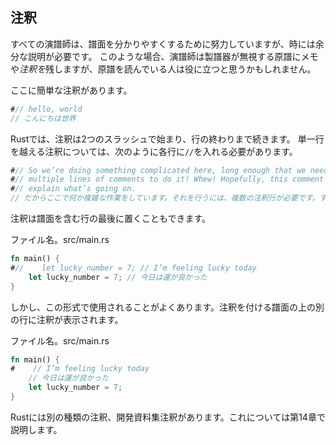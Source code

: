 ## 注釈

すべての演譜師は、譜面を分かりやすくするために努力していますが、時には余分な説明が必要です。
このような場合、演譜師は製譜器が無視する原譜にメモや*注釈を*残しますが、原譜を読んでいる人は役に立つと思うかもしれません。

ここに簡単な注釈があります。

```rust
#// hello, world
// こんにちは世界
```

Rustでは、注釈は2つのスラッシュで始まり、行の終わりまで続きます。
単一行を越える注釈については、次のように各行に`//`を入れる必要があります。

```rust
#// So we’re doing something complicated here, long enough that we need
#// multiple lines of comments to do it! Whew! Hopefully, this comment will
#// explain what’s going on.
// だからここで何か複雑な作業をしています。それを行うには、複数の注釈行が必要です。すごい！　うまくいけば、この注釈は何が起こっているのかを説明します。
```

注釈は譜面を含む行の最後に置くこともできます。

<span class="filename">ファイル名。src/main.rs</span>

```rust
fn main() {
#//    let lucky_number = 7; // I’m feeling lucky today
    let lucky_number = 7; // 今日は運が良かった
}
```

しかし、この形式で使用されることがよくあります。注釈を付ける譜面の上の別の行に注釈が表示されます。

<span class="filename">ファイル名。src/main.rs</span>

```rust
fn main() {
#    // I’m feeling lucky today
    // 今日は運が良かった
    let lucky_number = 7;
}
```

Rustには別の種類の注釈、開発資料集注釈があります。これについては第14章で説明します。
